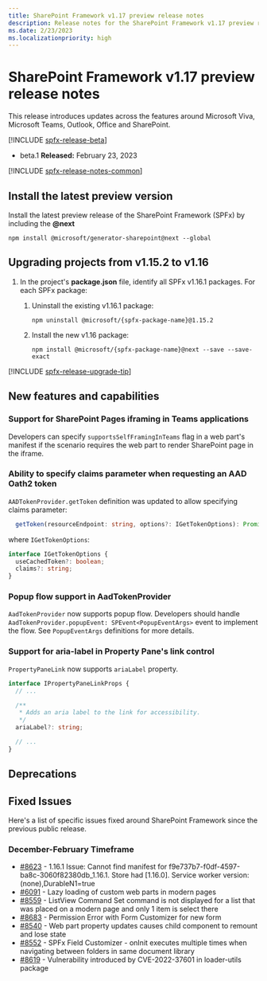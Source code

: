 ```yaml
---
title: SharePoint Framework v1.17 preview release notes
description: Release notes for the SharePoint Framework v1.17 preview release
ms.date: 2/23/2023
ms.localizationpriority: high
---
```

# SharePoint Framework v1.17 preview release notes

This release introduces updates across the features around Microsoft Viva, Microsoft Teams, Outlook, Office and SharePoint.

[!INCLUDE [spfx-release-beta](../../includes/snippets/spfx-release-beta.md)]

- beta.1 **Released:** February 23, 2023

[!INCLUDE [spfx-release-notes-common](../../includes/snippets/spfx-release-notes-common.md)]

## Install the latest preview version

Install the latest preview release of the SharePoint Framework (SPFx) by including the **@next**
```console
npm install @microsoft/generator-sharepoint@next --global
```

## Upgrading projects from v1.15.2 to v1.16

1. In the project's **package.json** file, identify all SPFx v1.16.1 packages. For each SPFx package:
    1. Uninstall the existing v1.16.1 package:

        ```console
        npm uninstall @microsoft/{spfx-package-name}@1.15.2
        ```

    2. Install the new v1.16 package:

        ```console
        npm install @microsoft/{spfx-package-name}@next --save --save-exact
        ```

[!INCLUDE [spfx-release-upgrade-tip](../../includes/snippets/spfx-release-upgrade-tip.md)]

## New features and capabilities

### Support for SharePoint Pages iframing in Teams applications

Developers can specify `supportsSelfFramingInTeams` flag in a web part's manifest if the scenario requires the web part to render SharePoint page in the iframe.

### Ability to specify claims parameter when requesting an AAD Oath2 token

`AADTokenProvider.getToken` definition was updated to allow specifying claims parameter:

```typescript
  getToken(resourceEndpoint: string, options?: IGetTokenOptions): Promise<string>;
```

where `IGetTokenOptions`:

```typescript
interface IGetTokenOptions {
  useCachedToken?: boolean;
  claims?: string;
}
```

### Popup flow support in AadTokenProvider

`AadTokenProvider` now supports popup flow. Developers should handle `AadTokenProvider.popupEvent: SPEvent<PopupEventArgs>` event to implement the flow.
See `PopupEventArgs` definitions for more details.

### Support for aria-label in Property Pane's link control

`PropertyPaneLink` now supports `ariaLabel` property.

```typescript
interface IPropertyPaneLinkProps {
  // ...

  /**
   * Adds an aria label to the link for accessibility.
   */
  ariaLabel?: string;

  // ...
}
```

## Deprecations

## Fixed Issues

Here's a list of specific issues fixed around SharePoint Framework since the previous public release.

### December-February Timeframe

- [#8623](https://github.com/SharePoint/sp-dev-docs/issues/8623) - 1.16.1 Issue: Cannot find manifest for f9e737b7-f0df-4597-ba8c-3060f82380db_1.16.1. Store had [1.16.0]. Service worker version: (none),DurableN1=true
- [#6091](https://github.com/SharePoint/sp-dev-docs/issues/6091) - Lazy loading of custom web parts in modern pages
- [#8559](https://github.com/SharePoint/sp-dev-docs/issues/8559) - ListView Command Set command is not displayed for a list that was placed on a modern page and only 1 item is select there
- [#8683](https://github.com/SharePoint/sp-dev-docs/issues/8683) - Permission Error with Form Customizer for new form
- [#8540](https://github.com/SharePoint/sp-dev-docs/issues/8540) - Web part property updates causes child component to remount and lose state
- [#8552](https://github.com/SharePoint/sp-dev-docs/issues/8552) - SPFx Field Customizer - onInit executes multiple times when navigating between folders in same document library
- [#8619](https://github.com/SharePoint/sp-dev-docs/issues/8619) - Vulnerability introduced by CVE-2022-37601 in loader-utils package